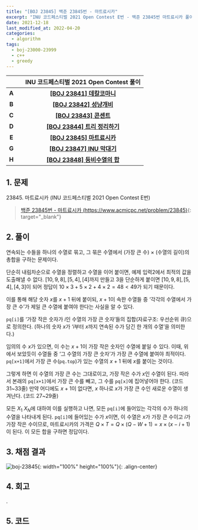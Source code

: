 ```yaml
---
title: "[BOJ 23845] 백준 23845번 - 마트료시카"
excerpt: "INU 코드페스티벌 2021 Open Contest E번 - 백준 23845번 마트료시카 풀이"
date: 2021-12-18
last_modified_at: 2022-04-20
categories:
  - algorithm
tags:
  - boj-23000-23999
  - c++
  - greedy
---
```


|||INU 코드페스티벌 2021 Open Contest 풀이|
|:---:|:---:|:---:|
|**A**||**[[BOJ 23841] 데칼코마니](https://burningfalls.github.io/algorithm/boj-23841/)**|
|**B**||**[[BOJ 23842] 성냥개비](https://burningfalls.github.io/algorithm/boj-23842/)**|
|**C**||**[[BOJ 23843] 콘센트](https://burningfalls.github.io/algorithm/boj-23843/)**|
|**D**||**[[BOJ 23844] 트리 정리하기](https://burningfalls.github.io/algorithm/boj-23844/)**|
|**E**||**[[BOJ 23845] 마트료시카](https://burningfalls.github.io/algorithm/boj-23845/)**|
|**G**||**[[BOJ 23847] INU 막대기](https://burningfalls.github.io/algorithm/boj-23847/)**|
|**H**||**[[BOJ 23848] 등비수열의 합](https://burningfalls.github.io/algorithm/boj-23848/)**|

## 1. 문제
$23845$. 마트료시카 (INU 코드페스티벌 2021 Open Contest E번)

> [백준 23845번 - 마트료시카 (https://www.acmicpc.net/problem/23845)](https://www.acmicpc.net/problem/23845){: target="_blank"}

## 2. 풀이

연속되는 수들을 하나의 수열로 묶고, 그 묶은 수열에서 (가장 큰 수) $\times$ (수열의 길이)의 총합을 구하는 문제이다. 

단순히 내림차순으로 수열을 정렬하고 수열을 이어 붙이면, 예제 입력2에서 최적의 값을 도출해낼 수 없다. $[10,9,8], [5,4], [4]$까지 만들고 $3$을 단순하게 붙이면 $[10,9,8], [5,4], [4,3]$이 되어 정답이 $10\times 3+5\times 2+4\times 2=48<49$가 되기 때문이다. 

이를 통해 해당 숫자 $x$를 $x+1$ 뒤에 붙이되, $x+1$이 속한 수열들 중 ‘각각의 수열에서 가장 큰 수’가 제일 큰 수열에 붙여야 한다는 사실을 알 수 있다.
 
`pq[i]`를 ‘가장 작은 숫자가 $i$인 수열의 가장 큰 숫자’들의 집합(자료구조: 우선순위 큐)으로 정의한다. (하나의 숫자 $x$가 ‘$i$부터 $x$까지 연속된 수가 담긴 한 개의 수열’을 의미한다.)

임의의 수 $x$가 있으면, 이 수는 $x+1$이 가장 작은 숫자인 수열에 붙일 수 있다. 이때, 위에서 보았듯이 수열들 중 ‘그 수열의 가장 큰 숫자’가 가장 큰 수열에 붙여야 최적이다. `pq[x+1]`에서 가장 큰 수(`pq.top`)가 있는 수열의 $x+1$ 뒤에 $x$를 붙이는 것이다. 

그렇게 하면 이 수열의 가장 큰 수는 그대로이고, 가장 작은 수가 $x$인 수열이 된다. 따라서 본래의 `pq[x+1]`에서 가장 큰 수를 빼고, 그 수를 `pq[x]`에 집어넣어야 한다. (코드 31~33줄) 만약 어디에도 $x+1$이 없다면, $x$ 하나로 $x$가 가장 큰 수인 새로운 수열이 생겨난다. (코드 27~29줄)

모든 $X_1~X_N$에 대하여 이를 실행하고 나면, 모든 `pq[i]`에 들어있는 각각의 수가 하나의 수열을 나타내게 된다. `pq[i]`에 들어있는 수가 $x$이면, 이 수열은 $x$가 가장 큰 수이고 $i$가 가장 작은 수이므로, 마트료시카의 가격은 $Q \times T = Q \times (Q - W + 1) = x \times (x - i + 1)$ 이 된다. 이 모든 합을 구하면 정답이다.


## 3. 채점 결과

![boj-23845](https://user-images.githubusercontent.com/30232837/160958164-20e22b84-4614-46dd-974a-6466d19bff5d.png "boj-23845"){: width="100%" height="100%"}{: .align-center}

## 4. 회고

.

## 5. 코드

<script src="https://gist.github.com/BurningFalls/6016e18e209f7bafad30485e43a9f18a.js"></script>